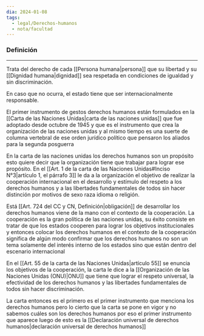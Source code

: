 ```yaml
---
dia: 2024-01-08
tags:
  - legal/Derechos-humanos
  - nota/facultad
---
```

### Definición
---
Trata del derecho de cada [[Persona humana|persona]] que su libertad y su [[Dignidad humana|dignidad]] sea respetada en condiciones de igualdad y sin discriminación.

En caso que no ocurra, el estado tiene que ser internacionalmente responsable.


El primer instrumento de gestos derechos humanos están formulados en la [[Carta de las Naciones Unidas|carta de las naciones unidas]] que fue adoptado desde octubre de 1945 y que es el instrumento que crea la organización de las naciones unidas y al mismo tiempo es una suerte de columna vertebral de ese orden jurídico político que pensaron los aliados para la segunda posguerra

En la carta de las naciones unidas los derechos humanos son un propósito esto quiere decir que la organización tiene que trabajar para lograr ese propósito. En el [[Art. 1 de la carta de las Naciones Unidas#Inciso N°3|artículo 1, el párrafo 3]] le da a la organización el objetivo de realizar la cooperación internacional en el desarrollo y estímulo del respeto a los derechos humanos y a las libertades fundamentales de todos sin hacer distinción por motivos de sexo raza idioma o religión.

Está [[Art. 724 del CC y CN, Definición|obligación]] de desarrollar los derechos humanos viene de la mano con el contexto de la cooperación. La cooperación es la gran política de las naciones unidas, su éxito consiste en tratar de que los estados cooperen para lograr los objetivos institucionales y entonces colocar los derechos humanos en el contexto de la cooperación significa de algún modo confirmar que los derechos humanos no son un tema solamente del interés interno de los estados sino que están dentro del escenario internacional

En el [[Art. 55 de la carta de las Naciones Unidas|artículo 55]] se enuncia los objetivos de la cooperación, la carta le dice a la [[Organización de las Naciones Unidas (ONU)|ONU]] que tiene que lograr el respeto universal, la efectividad de los derechos humanos y las libertades fundamentales de todos sin hacer discriminación.

La carta entonces es el primero es el primer instrumento que menciona los derechos humanos pero lo cierto que la carta se pone en vigor y no sabemos cuáles son los derechos humanos por eso el primer instrumento que aparece luego de esto es la [[Declaración universal de derechos humanos|declaración universal de derechos humanos]]